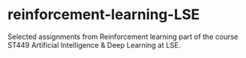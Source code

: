 # reinforcement-learning-LSE
Selected assignments from Reinforcement learning part of the course ST449 Artificial Intelligence &amp; Deep Learning at LSE. 

